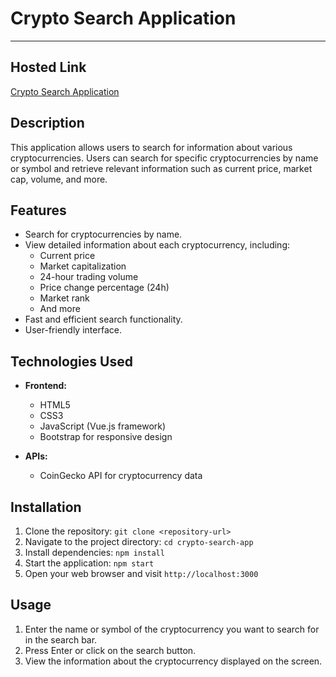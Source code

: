 # Crypto Search Application

---
## Hosted Link
[Crypto Search Application](https://maverickcod.github.io/MP-Crypto_Search_Application_Project/)

## Description

This application allows users to search for information about various cryptocurrencies. Users can search for specific cryptocurrencies by name or symbol and retrieve relevant information such as current price, market cap, volume, and more.

## Features

- Search for cryptocurrencies by name.
- View detailed information about each cryptocurrency, including:
  - Current price
  - Market capitalization
  - 24-hour trading volume
  - Price change percentage (24h)
  - Market rank
  - And more
- Fast and efficient search functionality.
- User-friendly interface.

## Technologies Used

- **Frontend:**
  - HTML5
  - CSS3
  - JavaScript (Vue.js framework)
  - Bootstrap for responsive design
  
  
- **APIs:**
  - CoinGecko API for cryptocurrency data

## Installation

1. Clone the repository: `git clone <repository-url>`
2. Navigate to the project directory: `cd crypto-search-app`
3. Install dependencies: `npm install`
4. Start the application: `npm start`
5. Open your web browser and visit `http://localhost:3000`

## Usage

1. Enter the name or symbol of the cryptocurrency you want to search for in the search bar.
2. Press Enter or click on the search button.
3. View the information about the cryptocurrency displayed on the screen.

